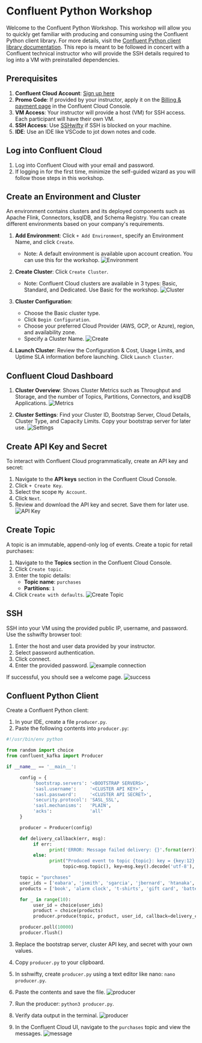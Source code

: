# Confluent Python Workshop

Welcome to the Confluent Python Workshop. This workshop will allow you to quickly get familiar with producing and consuming using the Confluent Python client library. For more details, visit the [Confluent Python client library documentation](https://docs.confluent.io/kafka-clients/python/current/overview.html). This repo is meant to be followed in concert with a Confluent technical instructor who will provide the SSH details required to log into a VM with preinstalled dependencies.

## Prerequisites

1. **Confluent Cloud Account**: [Sign up here](https://confluent.cloud/)
2. **Promo Code**: If provided by your instructor, apply it on the [Billing & payment page](https://confluent.cloud/settings/billing/payment) in the Confluent Cloud Console.
3. **VM Access**: Your instructor will provide a host (VM) for SSH access. Each participant will have their own VM.
4. **SSH Access**: Use [SSHwifty](https://sshwifty-demo.nirui.org/) if SSH is blocked on your machine.
5. **IDE**: Use an IDE like VSCode to jot down notes and code.

## Log into Confluent Cloud

1. Log into Confluent Cloud with your email and password.
2. If logging in for the first time, minimize the self-guided wizard as you will follow those steps in this workshop.

## Create an Environment and Cluster

An environment contains clusters and its deployed components such as Apache Flink, Connectors, ksqlDB, and Schema Registry. You can create different environments based on your company's requirements.

1. **Add Environment**: Click `+ Add Environment`, specify an Environment Name, and click `Create`.
    - Note: A default environment is available upon account creation. You can use this for the workshop.
    ![Environment](images/env.png)

2. **Create Cluster**: Click `Create Cluster`.
    - Note: Confluent Cloud clusters are available in 3 types: Basic, Standard, and Dedicated. Use Basic for the workshop.
    ![Cluster](images/cluster.png)

3. **Cluster Configuration**:
    - Choose the Basic cluster type.
    - Click `Begin Configuration`.
    - Choose your preferred Cloud Provider (AWS, GCP, or Azure), region, and availability zone.
    - Specify a Cluster Name.
    ![Create](images/create-cluster.png)

4. **Launch Cluster**: Review the Configuration & Cost, Usage Limits, and Uptime SLA information before launching. Click `Launch Cluster`.

## Confluent Cloud Dashboard

1. **Cluster Overview**: Shows Cluster Metrics such as Throughput and Storage, and the number of Topics, Partitions, Connectors, and ksqlDB Applications.
    ![Metrics](images/cluster-metrics.png)

2. **Cluster Settings**: Find your Cluster ID, Bootstrap Server, Cloud Details, Cluster Type, and Capacity Limits. Copy your bootstrap server for later use.
    ![Settings](images/cluster-settings.png)

## Create API Key and Secret

To interact with Confluent Cloud programmatically, create an API key and secret:

1. Navigate to the **API keys** section in the Confluent Cloud Console.
2. Click `+ Create Key`.
3. Select the scope `My Account`.
4. Click `Next`.
5. Review and download the API key and secret. Save them for later use.
    ![API Key](images/api-key.png)

## Create Topic

A topic is an immutable, append-only log of events. Create a topic for retail purchases:

1. Navigate to the **Topics** section in the Confluent Cloud Console.
2. Click `Create topic`.
3. Enter the topic details:
    - **Topic name**: `purchases`
    - **Partitions**: `1`
4. Click `Create with defaults`.
    ![Create Topic](images/topic-created.png)

## SSH

SSH into your VM using the provided public IP, username, and password. Use the sshwifty browser tool:

1. Enter the host and user data provided by your instructor.
2. Select password authentication.
3. Click connect.
4. Enter the provided password.
    ![example connection](images/connect.png)

If successful, you should see a welcome page.
    ![success](images/success.png)

## Confluent Python Client

Create a Confluent Python client:

1. In your IDE, create a file `producer.py`.
2. Paste the following contents into `producer.py`:

```python
#!/usr/bin/env python

from random import choice
from confluent_kafka import Producer

if __name__ == '__main__':

     config = {
          'bootstrap.servers': '<BOOTSTRAP SERVERS>',
          'sasl.username':     '<CLUSTER API KEY>',
          'sasl.password':     '<CLUSTER API SECRET>',
          'security.protocol': 'SASL_SSL',
          'sasl.mechanisms':   'PLAIN',
          'acks':              'all'
     }

     producer = Producer(config)

     def delivery_callback(err, msg):
          if err:
                print('ERROR: Message failed delivery: {}'.format(err))
          else:
                print("Produced event to topic {topic}: key = {key:12} value = {value:12}".format(
                     topic=msg.topic(), key=msg.key().decode('utf-8'), value=msg.value().decode('utf-8')))

     topic = "purchases"
     user_ids = ['eabara', 'jsmith', 'sgarcia', 'jbernard', 'htanaka', 'awalther']
     products = ['book', 'alarm clock', 't-shirts', 'gift card', 'batteries']

     for _ in range(10):
          user_id = choice(user_ids)
          product = choice(products)
          producer.produce(topic, product, user_id, callback=delivery_callback)

     producer.poll(10000)
     producer.flush()
```

3. Replace the bootstrap server, cluster API key, and secret with your own values.
4. Copy `producer.py` to your clipboard.
5. In sshwifty, create `producer.py` using a text editor like nano: `nano producer.py`.
6. Paste the contents and save the file.
    ![producer](images/producer.png)

7. Run the producer: `python3 producer.py`.
8. Verify data output in the terminal.
    ![producer](images/producer-success.png)

9. In the Confluent Cloud UI, navigate to the `purchases` topic and view the messages.
    ![message](images/message-view.png)

